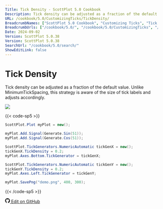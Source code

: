 ```yaml
---
Title: Tick Density - ScottPlot 5.0 Cookbook
Description: Tick density can be adjusted as a fraction of the default value. Unlike MinimumTickSpacing, this strategy is aware of the size of tick labels and adjusts accordingly.
URL: /cookbook/5.0/CustomizingTicks/TickDensity/
BreadcrumbNames: ["ScottPlot 5.0 Cookbook", "Customizing Ticks", "Tick Density"]
BreadcrumbUrls: ["/cookbook/5.0/", "/cookbook/5.0/CustomizingTicks", "/cookbook/5.0/CustomizingTicks/TickDensity"]
Date: 2024-09-02
Version: ScottPlot 5.0.38
Version: ScottPlot 5.0.38
SearchUrl: "/cookbook/5.0/search/"
ShowEditLink: false
---
```


# Tick Density


Tick density can be adjusted as a fraction of the default value. Unlike MinimumTickSpacing, this strategy is aware of the size of tick labels and adjusts accordingly.

[![](/cookbook/5.0/images/TickDensity.png?240902145058)](/cookbook/5.0/images/TickDensity.png?240902145058)

{{< code-sp5 >}}

```cs
ScottPlot.Plot myPlot = new();

myPlot.Add.Signal(Generate.Sin(51));
myPlot.Add.Signal(Generate.Cos(51));

ScottPlot.TickGenerators.NumericAutomatic tickGenX = new();
tickGenX.TickDensity = 0.2;
myPlot.Axes.Bottom.TickGenerator = tickGenX;

ScottPlot.TickGenerators.NumericAutomatic tickGenY = new();
tickGenY.TickDensity = 0.2;
myPlot.Axes.Left.TickGenerator = tickGenY;

myPlot.SavePng("demo.png", 400, 300);

```

{{< /code-sp5 >}}

<a href='https://github.com/ScottPlot/ScottPlot/blob/main/src/ScottPlot5/ScottPlot5%20Cookbook/Recipes/Axis/CustomizingTicks.cs'><svg xmlns="http://www.w3.org/2000/svg" width="16" height="16" fill="currentColor" class="mb-1 bi bi-github" viewBox="0 0 16 16">
  <path d="M8 0C3.58 0 0 3.58 0 8c0 3.54 2.29 6.53 5.47 7.59.4.07.55-.17.55-.38 0-.19-.01-.82-.01-1.49-2.01.37-2.53-.49-2.69-.94-.09-.23-.48-.94-.82-1.13-.28-.15-.68-.52-.01-.53.63-.01 1.08.58 1.23.82.72 1.21 1.87.87 2.33.66.07-.52.28-.87.51-1.07-1.78-.2-3.64-.89-3.64-3.95 0-.87.31-1.59.82-2.15-.08-.2-.36-1.02.08-2.12 0 0 .67-.21 2.2.82.64-.18 1.32-.27 2-.27s1.36.09 2 .27c1.53-1.04 2.2-.82 2.2-.82.44 1.1.16 1.92.08 2.12.51.56.82 1.27.82 2.15 0 3.07-1.87 3.75-3.65 3.95.29.25.54.73.54 1.48 0 1.07-.01 1.93-.01 2.2 0 .21.15.46.55.38A8.01 8.01 0 0 0 16 8c0-4.42-3.58-8-8-8"/>
</svg> Edit on GitHub</a>

